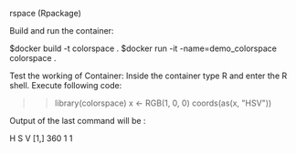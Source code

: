 rspace (Rpackage)

Build and run the container:

$docker build -t colorspace .
$docker run -it -name=demo_colorspace colorspace .

Test the working of Container:
Inside the container type R and enter the R shell. Execute following code:

>> library(colorspace)
>> x <- RGB(1, 0, 0)
>> coords(as(x, "HSV"))

Output of the last command will be :

  H S V
[1,] 360 1 1
